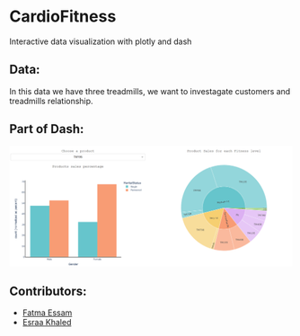 # CardioFitness
Interactive data visualization with plotly and dash

## Data:
In this data we have three treadmills, we want to investagate customers and treadmills relationship. 

## Part of Dash:

![](https://github.com/December-peony/CardioFitness/blob/main/Part_of_dash.png)

## Contributors:
* <a href="https://github.com/FatmaElboshy">Fatma Essam</a>
* <a href="https://github.com/December-peony">Esraa Khaled</a>
